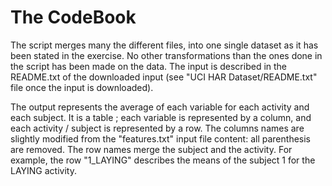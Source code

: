 # The CodeBook

The script merges many the different files,
into one single dataset as it has been stated in the exercise.
No other transformations than the ones done in the script has been made on the data. 
The input is described in the README.txt of the downloaded input (see "UCI HAR Dataset/README.txt" file once the input is downloaded).

The output represents the average of each variable for each activity and each subject. It is a table ; each variable is represented by a column, and each activity / subject is represented by a row.
The columns names are slightly modified from the "features.txt" input file content: all parenthesis are removed.
The row names merge the subject and the activity. For example, the row "1_LAYING" describes the means of the subject 1 for the LAYING activity.